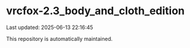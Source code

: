 # vrcfox-2.3_body_and_cloth_edition

Last updated: 2025-06-13 22:16:45

This repository is automatically maintained.
